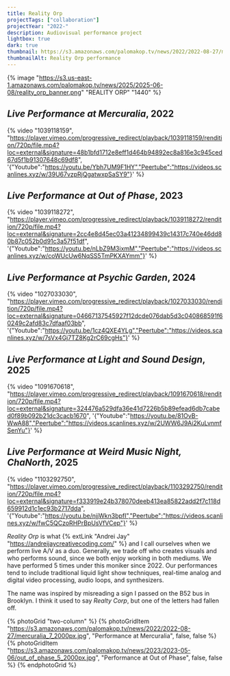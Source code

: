 ```yaml
---
title: Reality Orp
projectTags: ["collaboration"]
projectYear: "2022-"
description: Audiovisual performance project
lightbox: true
dark: true
thumbnail: https://s3.amazonaws.com/palomakop.tv/news/2022/2022-08-27/mercuralia_7_2000px.jpg
thumbnailAlt: Reality Orp performance
---
```


{% image "https://s3.us-east-1.amazonaws.com/palomakop.tv/news/2025/2025-06-08/reality_orp_banner.png" "REALITY ORP" "1440" %}

## *Live Performance at Mercuralia*, 2022

{% video "1039118159", "https://player.vimeo.com/progressive_redirect/playback/1039118159/rendition/720p/file.mp4?loc=external&signature=48b1bfd1712e8eff1d464b94892ec8a816e3c945ced67d5f1b91307648c69df8", '{"Youtube":"https://youtu.be/Ybh7UM9F1HY","Peertube":"https://videos.scanlines.xyz/w/39U67vzpRjQgatwxpSaSY9"}' %}

## *Live Performance at Out of Phase*, 2023

{% video "1039118272", "https://player.vimeo.com/progressive_redirect/playback/1039118272/rendition/720p/file.mp4?loc=external&signature=2cc4e8d45ec03a41234899439c14317c740e46dd80b87c052b0d91c3a57f51df", '{"Youtube":"https://youtu.be/nLbZ9M3ixmM","Peertube":"https://videos.scanlines.xyz/w/coWUcUw6NqSS5TmPKXAYmm"}' %}

## *Live Performance at Psychic Garden*, 2024

{% video "1027033030", "https://player.vimeo.com/progressive_redirect/playback/1027033030/rendition/720p/file.mp4?loc=external&signature=04667137545927f12dcde076dab5d3c040868591f60249c2afd83c7dfaaf03bb", '{"Youtube":"https://youtu.be/1cz4QXE4YLg","Peertube":"https://videos.scanlines.xyz/w/7sVx4Gj7TZ8Kg2rC69cgHs"}' %}

## *Live Performance at Light and Sound Design*, 2025

{% video "1091670618", "https://player.vimeo.com/progressive_redirect/playback/1091670618/rendition/720p/file.mp4?loc=external&signature=324476a529dfa36e41d7226b5b89efead6db7cabed0f89b092b21dc3cacb1670", '{"Youtube":"https://youtu.be/81OvB-WwA88","Peertube":"https://videos.scanlines.xyz/w/2UWW6J9Ai2KuLvnmfSenYu"}' %}

## *Live Performance at Weird Music Night, ChaNorth*, 2025

{% video "1103292750", "https://player.vimeo.com/progressive_redirect/playback/1103292750/rendition/720p/file.mp4?loc=external&signature=f333919e24b378070deeb413ea85822add2f7c118d659912d1c1ec93b2717dda", '{"Youtube":"https://youtu.be/njjWkn3bpfI","Peertube":"https://videos.scanlines.xyz/w/fwC5QCzoRHPrBpUsVfVCep"}' %}

*Reality Orp* is what {% extLink "Andrei Jay" "https://andreijaycreativecoding.com/" %} and I call ourselves when we perform live A/V as a duo. Generally, we trade off who creates visuals and who performs sound, since we both enjoy working in both mediums. We have performed 5 times under this moniker since 2022. Our performances tend to include traditional liquid light show techniques, real-time analog and digital video processing, audio loops, and synthesizers.

The name was inspired by misreading a sign I passed on the B52 bus in Brooklyn. I think it used to say *Realty Corp*, but one of the letters had fallen off.

{% photoGrid "two-column" %}
{% photoGridItem "https://s3.amazonaws.com/palomakop.tv/news/2022/2022-08-27/mercuralia_7_2000px.jpg", "Performance at Mercuralia", false, false %}
{% photoGridItem "https://s3.amazonaws.com/palomakop.tv/news/2023/2023-05-06/out_of_phase_5_2000px.jpg", "Performance at Out of Phase", false, false %}
{% endphotoGrid %}